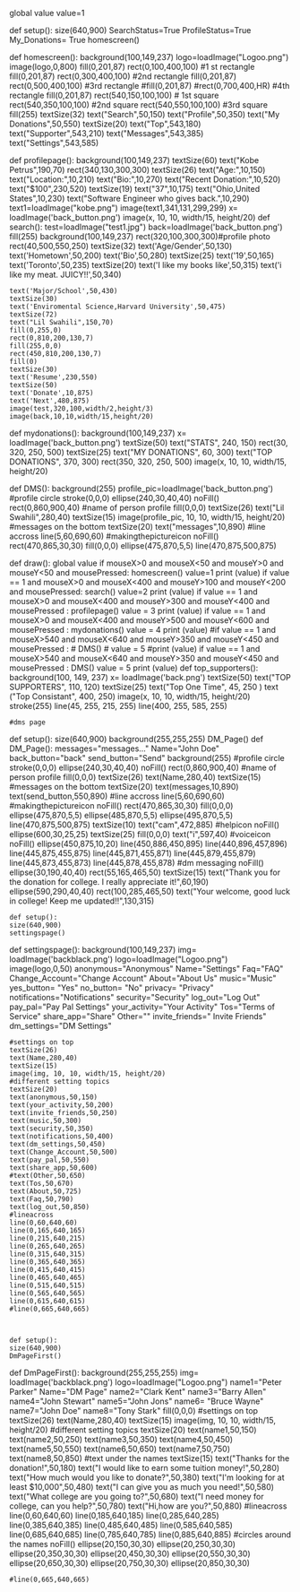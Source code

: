 global value
value=1

def setup():
    size(640,900)
    SearchStatus=True
    ProfileStatus=True
    My_Donations= True
    homescreen()

    
def homescreen():
    background(100,149,237)
    logo=loadImage("Logoo.png")
    image(logo,0,800)
    fill(0,201,87)
    rect(0,100,400,100) #1 st rectangle
    fill(0,201,87)
    rect(0,300,400,100) #2nd rectangle
    fill(0,201,87)
    rect(0,500,400,100) #3rd rectangle 
    #fill(0,201,87)
    #rect(0,700,400,HR) #4th rectangle
    fill(0,201,87)
    rect(540,150,100,100) # 1st square
    rect(540,350,100,100) #2nd square
    rect(540,550,100,100) #3rd square
    fill(255)
    textSize(32)
    text("Search",50,150)
    text("Profile",50,350)
    text("My Donations",50,550)
    textSize(20)
    text("Top",543,180)
    text("Supporter",543,210)
    text("Messages",543,385)
    text("Settings",543,585)

def profilepage():
    background(100,149,237)
    textSize(60)
    text("Kobe Petrus",190,70)
    rect(340,130,300,300)
    textSize(26)
    text("Age:",10,150)
    text("Location:",10,210)
    text("Bio:",10,270)
    text("Recent Donation:",10,520)
    text("$100",230,520)
    textSize(19)
    text("37",10,175)
    text("Ohio,United States",10,230)
    text("Software Engineer who gives back.",10,290)
    text1=loadImage("kobe.png")
    image(text1,341,131,299,299)
    x= loadImage('back_button.png')
    image(x, 10, 10, width/15, height/20)
def search():
    test=loadImage("test1.jpg")
    back=loadImage('back_button.png')
    fill(255)
    background(100,149,237) 
    rect(320,100,300,300)#profile photo
    rect(40,500,550,250)
    textSize(32)
    text('Age/Gender',50,130)
    text('Hometown',50,200)
    text('Bio',50,280)
    textSize(25)
    text('19',50,165)
    text('Toronto',50,235)
    textSize(20)
    text('I like my books like',50,315)
    text('i like my meat. JUICY!!',50,340)
    

    text('Major/School',50,430)
    textSize(30)
    text('Enviromental Science,Harvard University',50,475)
    textSize(72)
    text("Lil Swahili",150,70)
    fill(0,255,0)
    rect(0,810,200,130,7)
    fill(255,0,0)
    rect(450,810,200,130,7) 
    fill(0)
    textSize(30)
    text('Resume',230,550)
    textSize(50)
    text('Donate',10,875)
    text('Next',480,875)
    image(test,320,100,width/2,height/3)
    image(back,10,10,width/15,height/20)
    
def mydonations():
    background(100,149,237) 
    x= loadImage('back_button.png')
    textSize(50)
    text("STATS", 240, 150)
    rect(30, 320, 250, 500)
    textSize(25)
    text("MY DONATIONS", 60, 300)
    text("TOP DONATIONS", 370, 300)
    rect(350, 320, 250, 500)
    image(x, 10, 10, width/15, height/20)
    
def DMS():
    background(255) 
    profile_pic=loadImage('back_button.png')
    #profile circle
    stroke(0,0,0)
    ellipse(240,30,40,40)
    noFill()
    rect(0,860,900,40)
    #name of person profile
    fill(0,0,0)
    textSize(26)
    text("Lil Swahili",280,40)
    textSize(15)
    image(profile_pic, 10, 10, width/15, height/20)
    #messages on the bottom
    textSize(20)
    text("messages",10,890)
    #line accross
    line(5,60,690,60)
    #makingthepictureicon
    noFill()
    rect(470,865,30,30)
    fill(0,0,0)
    ellipse(475,870,5,5)
    line(470,875,500,875)
    

     
def draw():
    global value
    if mouseX>0 and mouseX<50 and mouseY>0 and mouseY<50 and mousePressed:
        homescreen()
        value=1
        print (value)
    if value == 1 and mouseX>0 and mouseX<400 and mouseY>100 and mouseY<200 and mousePressed:
        search()
        value=2
        print (value)
    if value == 1 and mouseX>0 and mouseX<400 and mouseY>300 and mouseY<400 and mousePressed :
        profilepage()
        value = 3
        print (value)
    if value == 1 and mouseX>0 and mouseX<400 and mouseY>500 and mouseY<600 and mousePressed :
        mydonations()
        value = 4
        print (value)
    #if value == 1 and mouseX>540 and mouseX<640 and mouseY>350 and mouseY<450 and mousePressed :
      #  DMS()
       # value = 5
        #print (value)
    if value == 1 and mouseX>540 and mouseX<640 and mouseY>350 and mouseY<450 and mousePressed :
        DMS()
        value = 5
        print (value)
def top_supporters():
    background(100, 149, 237)
    x= loadImage('back.png')
    textSize(50)
    text("TOP SUPPORTERS", 110, 120)
    textSize(25)
    text("Top One Time", 45, 250 )
    text ("Top Consistant", 400, 250)
    image(x, 10, 10, width/15, height/20)
    stroke(255)
    line(45, 255, 215, 255)
    line(400, 255, 585, 255)
    
    
    
    
    #dms page
def setup():
    size(640,900)
    background(255,255,255)
    DM_Page()
def DM_Page(): 
    messages="messages..."
    Name="John Doe"
    back_button="back"
    send_button="Send"
    background(255) 
    #profile circle
    stroke(0,0,0)
    ellipse(240,30,40,40)
    noFill()
    rect(0,860,900,40)
    #name of person profile
    fill(0,0,0)
    textSize(26)
    text(Name,280,40)
    textSize(15)
    #messages on the bottom
    textSize(20)
    text(messages,10,890)
    text(send_button,550,890)
    #line accross
    line(5,60,690,60)
    #makingthepictureicon
    noFill()
    rect(470,865,30,30)
    fill(0,0,0)
    ellipse(475,870,5,5)
    ellipse(485,870,5,5)
    ellipse(495,870,5,5)
    line(470,875,500,875)
    textSize(10)
    text("cam",472,885)
    #helpicon
    noFill()
    ellipse(600,30,25,25)
    textSize(25)
    fill(0,0,0)
    text("i",597,40)
    #voiceicon
    noFill()
    ellipse(450,875,10,20)
    line(450,886,450,895)
    line(440,896,457,896)
    line(445,875,455,875)
    line(445,871,455,871)
    line(445,879,455,879)
    line(445,873,455,873)
    line(445,878,455,878)
    #dm messaging
    noFill()
    ellipse(30,190,40,40)
    rect(55,165,465,50)
    textSize(15)
    text("Thank you for the donation for college. I really appreciate it!",60,190)
    ellipse(590,290,40,40)
    rect(100,285,465,50)
    text("Your welcome, good luck in college! Keep me updated!!",130,315)
    
    
    
    
    
    def setup():
    size(640,900)
    settingspage()    
def settingspage(): 
    background(100,149,237) 
    img= loadImage('backblack.png')
    logo=loadImage("Logoo.png")
    image(logo,0,50)
    anonymous="Anonymous"
    Name="Settings"
    Faq="FAQ"
    Change_Account="Change Account"
    About="About Us"
    music="Music"
    yes_button= "Yes"
    no_button= "No"
    privacy= "Privacy"
    notifications="Notifications"
    security="Security"
    log_out="Log Out"
    pay_pal="Pay Pal Settings"
    your_activity="Your Activity"
    Tos="Terms of Service"
    share_app="Share"
    Other=""
    invite_friends=" Invite Friends"
    dm_settings="DM Settings"

    #settings on top
    textSize(26)
    text(Name,280,40)
    textSize(15)
    image(img, 10, 10, width/15, height/20)
    #different setting topics
    textSize(20)
    text(anonymous,50,150)
    text(your_activity,50,200)
    text(invite_friends,50,250)
    text(music,50,300)
    text(security,50,350)
    text(notifications,50,400)
    text(dm_settings,50,450)
    text(Change_Account,50,500)
    text(pay_pal,50,550)
    text(share_app,50,600)
    #text(Other,50,650)
    text(Tos,50,670)
    text(About,50,725)
    text(Faq,50,790)
    text(log_out,50,850)
    #lineacross
    line(0,60,640,60)
    line(0,165,640,165)
    line(0,215,640,215)
    line(0,265,640,265)
    line(0,315,640,315)
    line(0,365,640,365)
    line(0,415,640,415)
    line(0,465,640,465)
    line(0,515,640,515)
    line(0,565,640,565)
    line(0,615,640,615)
    #line(0,665,640,665)
    
    
    
    def setup():
    size(640,900)
    DmPageFirst()    
def DmPageFirst(): 
    background(255,255,255) 
    img= loadImage('backblack.png')
    logo=loadImage("Logoo.png")
    name1="Peter Parker"
    Name="DM Page"
    name2="Clark Kent"
    name3="Barry Allen"
    name4="John Stewart"
    name5="John Jons"
    name6= "Bruce Wayne"
    name7="John Doe"
    name8="Tony Stark"
    fill(0,0,0)
    #settings on top
    textSize(26)
    text(Name,280,40)
    textSize(15)
    image(img, 10, 10, width/15, height/20)
    #different setting topics
    textSize(20)
    text(name1,50,150)
    text(name2,50,250)
    text(name3,50,350)
    text(name4,50,450)
    text(name5,50,550)
    text(name6,50,650)
    text(name7,50,750)
    text(name8,50,850)
    #text under the names
    textSize(15)
    text("Thanks for the donation!",50,180)
    text("I would like to earn some tuition money!",50,280)
    text("How much would you like to donate?",50,380)
    text("I'm looking for at least $10,000",50,480)
    text("I can give you as much you need!",50,580)
    text("What college are you going to?",50,680)
    text("I need money for college, can you help?",50,780)
    text("Hi,how are you?",50,880)
    #lineacross
    line(0,60,640,60)
    line(0,185,640,185)
    line(0,285,640,285)
    line(0,385,640,385)
    line(0,485,640,485)
    line(0,585,640,585)
    line(0,685,640,685)
    line(0,785,640,785)
    line(0,885,640,885)
    #circles around the names
    noFill()
    ellipse(20,150,30,30)
    ellipse(20,250,30,30)
    ellipse(20,350,30,30)
    ellipse(20,450,30,30)
    ellipse(20,550,30,30)
    ellipse(20,650,30,30)
    ellipse(20,750,30,30)
    ellipse(20,850,30,30)
    
    
   
   
    #line(0,665,640,665)
    
    

